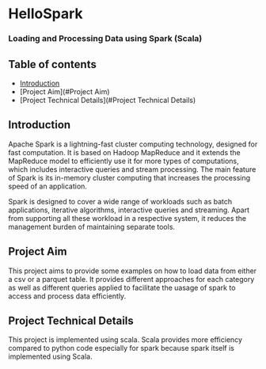 # HelloSpark
### Loading and Processing Data using Spark (Scala)

## Table of contents
* [Introduction](#Introduction)
* [Project Aim](#Project Aim)
* [Project Technical Details](#Project Technical Details)

## Introduction
Apache Spark is a lightning-fast cluster computing technology, designed for fast computation. It is based on Hadoop MapReduce and it extends the MapReduce model to efficiently use it for more types of computations, which includes interactive queries and stream processing. The main feature of Spark is its in-memory cluster computing that increases the processing speed of an application.

Spark is designed to cover a wide range of workloads such as batch applications, iterative algorithms, interactive queries and streaming. Apart from supporting all these workload in a respective system, it reduces the management burden of maintaining separate tools.

## Project Aim
This project aims to provide some examples on how to load data from either a csv or a parquet table. It provides different approaches for each category as well as different queries applied to facilitate the uasage of spark to access and process data efficiently.

## Project Technical Details
This project is implemented using scala. Scala provides more efficiency compared to python code especially for spark because spark itself is implemented using Scala.
